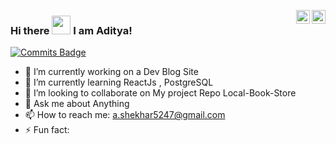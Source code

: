 <a href="https://www.linkedin.com/in/aditya-shekhar-937974166/" target="_blank" rel="nofollow"><img align="right" alt="Aditya Linkdein" width="22px" src="https://cdn.jsdelivr.net/npm/simple-icons@v3/icons/linkedin.svg" /></a><a href="https://www.instagram.com/aditya_aug30/" target="_blank" rel="nofollow"><img align="right" alt="Aditya Insta" width="22px" src="https://cdn.jsdelivr.net/npm/simple-icons@v3/icons/instagram.svg" /></a>

### Hi there <img src="https://raw.githubusercontent.com/MartinHeinz/MartinHeinz/master/wave.gif" width="30px"> I am Aditya!
[![Commits Badge](https://badges.pufler.dev/commits/monthly/puf17640)](https://badges.pufler.dev)

- 🔭 I’m currently working on a Dev Blog Site
- 🌱 I’m currently learning ReactJs , PostgreSQL 
- 👯 I’m looking to collaborate on My project Repo Local-Book-Store
- 💬 Ask me about Anything
- 📫 How to reach me: a.shekhar5247@gmail.com
- ⚡ Fun fact: 

